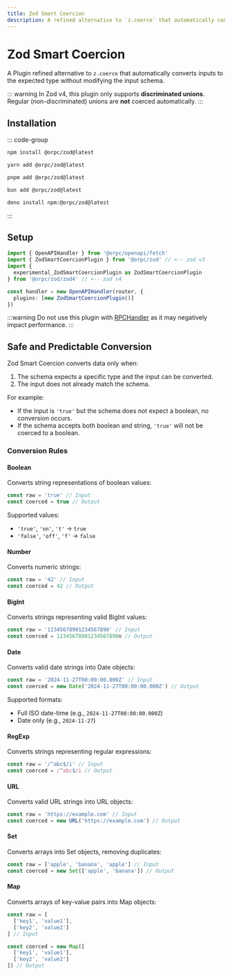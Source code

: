 ```yaml
---
title: Zod Smart Coercion
description: A refined alternative to `z.coerce` that automatically converts inputs to the expected type without modifying the input schema.
---
```


# Zod Smart Coercion

A Plugin refined alternative to `z.coerce` that automatically converts inputs to the expected type without modifying the input schema.

::: warning
In Zod v4, this plugin only supports **discriminated unions**. Regular (non-discriminated) unions are **not** coerced automatically.
:::

## Installation

::: code-group

```sh [npm]
npm install @orpc/zod@latest
```

```sh [yarn]
yarn add @orpc/zod@latest
```

```sh [pnpm]
pnpm add @orpc/zod@latest
```

```sh [bun]
bun add @orpc/zod@latest
```

```sh [deno]
deno install npm:@orpc/zod@latest
```

:::

## Setup

```ts
import { OpenAPIHandler } from '@orpc/openapi/fetch'
import { ZodSmartCoercionPlugin } from '@orpc/zod' // <-- zod v3
import {
  experimental_ZodSmartCoercionPlugin as ZodSmartCoercionPlugin
} from '@orpc/zod/zod4' // <-- zod v4

const handler = new OpenAPIHandler(router, {
  plugins: [new ZodSmartCoercionPlugin()]
})
```

:::warning
Do not use this plugin with [RPCHandler](/docs/rpc-handler) as it may negatively impact performance.
:::

## Safe and Predictable Conversion

Zod Smart Coercion converts data only when:

1. The schema expects a specific type and the input can be converted.
2. The input does not already match the schema.

For example:

- If the input is `'true'` but the schema does not expect a boolean, no conversion occurs.
- If the schema accepts both boolean and string, `'true'` will not be coerced to a boolean.

### Conversion Rules

#### Boolean

Converts string representations of boolean values:

```ts
const raw = 'true' // Input
const coerced = true // Output
```

Supported values:

- `'true'`, `'on'`, `'t'` → `true`
- `'false'`, `'off'`, `'f'` → `false`

#### Number

Converts numeric strings:

```ts
const raw = '42' // Input
const coerced = 42 // Output
```

#### BigInt

Converts strings representing valid BigInt values:

```ts
const raw = '12345678901234567890' // Input
const coerced = 12345678901234567890n // Output
```

#### Date

Converts valid date strings into Date objects:

```ts
const raw = '2024-11-27T00:00:00.000Z' // Input
const coerced = new Date('2024-11-27T00:00:00.000Z') // Output
```

Supported formats:

- Full ISO date-time (e.g., `2024-11-27T00:00:00.000Z`)
- Date only (e.g., `2024-11-27`)

#### RegExp

Converts strings representing regular expressions:

```ts
const raw = '/^abc$/i' // Input
const coerced = /^abc$/i // Output
```

#### URL

Converts valid URL strings into URL objects:

```ts
const raw = 'https://example.com' // Input
const coerced = new URL('https://example.com') // Output
```

#### Set

Converts arrays into Set objects, removing duplicates:

```ts
const raw = ['apple', 'banana', 'apple'] // Input
const coerced = new Set(['apple', 'banana']) // Output
```

#### Map

Converts arrays of key-value pairs into Map objects:

```ts
const raw = [
  ['key1', 'value1'],
  ['key2', 'value2']
] // Input

const coerced = new Map([
  ['key1', 'value1'],
  ['key2', 'value2']
]) // Output
```
